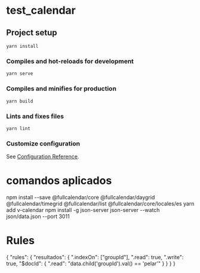 # test_calendar

## Project setup
```
yarn install
```

### Compiles and hot-reloads for development
```
yarn serve
```

### Compiles and minifies for production
```
yarn build
```

### Lints and fixes files
```
yarn lint
```

### Customize configuration
See [Configuration Reference](https://cli.vuejs.org/config/).

# comandos aplicados
npm install --save @fullcalendar/core @fullcalendar/daygrid @fullcalendar/timegrid @fullcalendar/list @fullcalendar/core/locales/es
yarn add v-calendar
npm install -g json-server
json-server --watch json/data.json --port 3011

# Rules
{
  "rules": {
    "resultados": {
      ".indexOn": ["groupId"],
      ".read": true,
      ".write": true,
      "$docId": {
        ".read": "data.child('groupId').val() == 'pelar'"
      }
    }
  }
}
